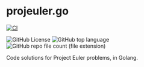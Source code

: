 projeuler.go
============

[![CI](https://github.com/flily/projeuler.go/actions/workflows/ci.yaml/badge.svg)](https://github.com/flily/projeuler.go/actions/workflows/ci.yaml)

![GitHub License](https://img.shields.io/github/license/flily/projeuler.go)
![GitHub top language](https://img.shields.io/github/languages/top/flily/projeuler.go)
![GitHub repo file count (file extension)](https://img.shields.io/github/directory-file-count/flily/projeuler.go/problems?label=Solved)

Code solutions for Project Euler problems, in Golang.


